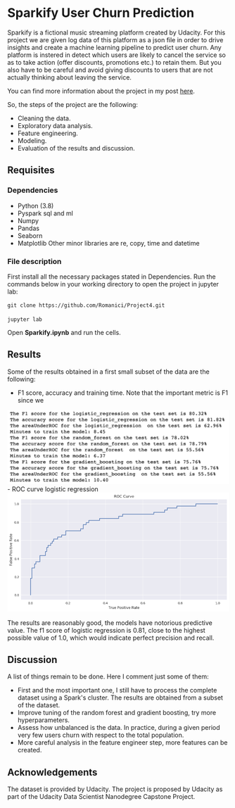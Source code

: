 # Sparkify User Churn Prediction

Sparkify is a fictional music streaming platform created by Udacity. For this project we are given log data of this platform as a json file in order to drive insights and create a machine learning pipeline to predict user churn. Any platform is instered in detect which users are likely to cancel the service so as to take action (offer discounts, promotions etc.) to retain them. But you also have to be careful and avoid giving discounts to users that are not actually thinking about leaving the service. 

You can find more information about the project in my post [here](https://medium.com/p/17366df43078/edit).

So, the steps of the project are the following:

- Cleaning the data.
- Exploratory data analysis.
- Feature engineering.
- Modeling.
- Evaluation of the results and discussion.


## Requisites

### Dependencies
- Python (3.8)
- Pyspark sql and ml
- Numpy
- Pandas
- Seaborn
- Matplotlib
Other minor libraries are re, copy, time and datetime

### File description
First install all the necessary packages stated in Dependencies.
Run the commands below in your working directory to open the project in jupyter lab:
```
git clone https://github.com/Romanici/Project4.git

jupyter lab
```
Open **Sparkify.ipynb** and run the cells. 


## Results

Some of the results obtained in a first small subset of the data are the following:
- F1 score, accuracy and training time. Note that the important metric is F1 since we 
<img src="https://github.com/Romanici/Project4/blob/main/results_models.png" width="600">
- ROC curve logistic regression
<img src="https://github.com/Romanici/Project4/blob/main/roc_lr.png" width="600">

The results are reasonably good, the models have notorious predictive value. The f1 score of logistic regression is 0.81, close to the highest possible value of 1.0, which would indicate perfect precision and recall.

## Discussion

A list of things remain to be done. Here I comment just some of them:
- First and the most important one, I still have to process the complete dataset using a Spark's cluster. The results are obtained from a subset of the dataset. 
- Improve tuning of the random forest and gradient boosting, try more hyperparameters. 
- Assess how unbalanced is the data. In practice, during a given period very few users churn with respect to the total population. 
- More careful analysis in the feature engineer step, more features can be created. 

## Acknowledgements

The dataset is provided by Udacity. The project is proposed by Udacity as part of the Udacity Data Scientist Nanodegree Capstone Project.
